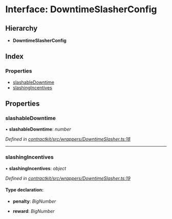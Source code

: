 # Interface: DowntimeSlasherConfig

## Hierarchy

* **DowntimeSlasherConfig**

## Index

### Properties

* [slashableDowntime](_wrappers_downtimeslasher_.downtimeslasherconfig.md#slashabledowntime)
* [slashingIncentives](_wrappers_downtimeslasher_.downtimeslasherconfig.md#slashingincentives)

## Properties

###  slashableDowntime

• **slashableDowntime**: *number*

*Defined in [contractkit/src/wrappers/DowntimeSlasher.ts:18](https://github.com/celo-org/celo-monorepo/blob/master/packages/contractkit/src/wrappers/DowntimeSlasher.ts#L18)*

___

###  slashingIncentives

• **slashingIncentives**: *object*

*Defined in [contractkit/src/wrappers/DowntimeSlasher.ts:19](https://github.com/celo-org/celo-monorepo/blob/master/packages/contractkit/src/wrappers/DowntimeSlasher.ts#L19)*

#### Type declaration:

* **penalty**: *BigNumber*

* **reward**: *BigNumber*
